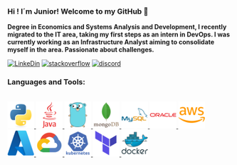 ###  Hi ! I´m Junior! Welcome to my GitHub 👋

**Degree in Economics and Systems Analysis and Development, I recently migrated to the IT area, taking my first steps as an intern in DevOps. I was currently working as an Infrastructure Analyst aiming to consolidate myself in the area. Passionate about challenges.**




[![LinkeDin](https://img.shields.io/badge/LinkedIn-0077B5?style=for-the-badge&logo=linkedin&logoColor=white)](https://www.linkedin.com/in/juniorfernandes27/) [![stackoverflow](https://img.shields.io/badge/Stack_Overflow-FE7A16?style=for-the-badge&logo=stack-overflow&logoColor=white)](https://pt.stackoverflow.com/users/172448/junior-fernandes) [![discord](https://img.shields.io/badge/Discord-7289DA?style=for-the-badge&logo=discord&logoColor=white)](https://discord.com/channels/junior27max#3375)



### Languages and Tools:
<div style="display: inline_block"><br/>
    <a href="https://www.python.org/" target="_blank"> 
    <img src="https://github.com/devicons/devicon/blob/master/icons/python/python-original.svg" alt="python" width="60" height="60"/>    
    <a href="https://www.oracle.com/java/technologies/javase-documentation.html" target="_blank"> 
    <img src="https://github.com/devicons/devicon/blob/master/icons/java/java-plain-wordmark.svg" alt="java" width="60" height="60"/>     
    <a href="https://go.dev/" target="_blank"> 
    <img src="https://github.com/devicons/devicon/blob/master/icons/go/go-original.svg" alt="go" width="60" height="60"/>
    <a href="https://www.mongodb.com/" target="_blank"> 
    <img src="https://github.com/devicons/devicon/blob/master/icons/mongodb/mongodb-original-wordmark.svg" alt="mongo" width="60" height="60"/>
    <a href="https://www.mysql.com/" target="_blank"> 
    <img src="https://github.com/devicons/devicon/blob/master/icons/mysql/mysql-original-wordmark.svg" alt="mysql" width="60" height="60"/>
    <a href="https://www.oracle.com/br/database/technologies/appdev/plsql.html" target="_blank"> 
    <img src="https://github.com/devicons/devicon/blob/master/icons/oracle/oracle-original.svg" alt="oracle" width="60" height="60"/>
    <a href="https://aws.amazon.com/pt/?nc2=h_lg" target="_blank"> 
    <img src="https://github.com/devicons/devicon/blob/master/icons/amazonwebservices/amazonwebservices-plain-wordmark.svg" alt="aws" width="60" height="60"/>
    <a href="https://azure.microsoft.com/pt-br/" target="_blank"> 
    <img src="https://github.com/devicons/devicon/blob/master/icons/azure/azure-original.svg" alt="azure" width="60" height="60"/>
    <a href="https://cloud.google.com/?hl=pt-br" target="_blank"> 
    <img src="https://github.com/devicons/devicon/blob/master/icons/googlecloud/googlecloud-original.svg" alt="gcp" width="60" height="60"/>
    <a href="https://kubernetes.io/pt-br/" target="_blank"> 
    <img src="https://github.com/devicons/devicon/blob/master/icons/kubernetes/kubernetes-plain-wordmark.svg" alt="kubernetes" width="60" height="60"/>
    <a href="https://www.terraform.io/" target="_blank"> 
    <img src="https://github.com/devicons/devicon/blob/master/icons/terraform/terraform-original.svg" alt="terraform" width="60" height="60"/>
    <a href="https://hub.docker.com/u/junmax27ds" target="_blank"> 
    <img src="https://github.com/devicons/devicon/blob/master/icons/docker/docker-original-wordmark.svg" alt="docker" width="60" height="60"/>









